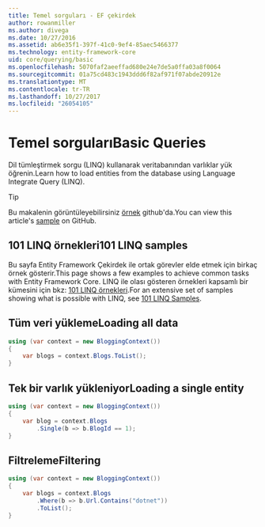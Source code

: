 ```yaml
---
title: Temel sorguları - EF çekirdek
author: rowanmiller
ms.author: divega
ms.date: 10/27/2016
ms.assetid: ab6e35f1-397f-41c0-9ef4-85aec5466377
ms.technology: entity-framework-core
uid: core/querying/basic
ms.openlocfilehash: 5070faf2aeeffad680e24e7de5a0ffa03a8f0064
ms.sourcegitcommit: 01a75cd483c1943ddd6f82af971f07abde20912e
ms.translationtype: MT
ms.contentlocale: tr-TR
ms.lasthandoff: 10/27/2017
ms.locfileid: "26054105"
---
```

# <a name="basic-queries"></a><span data-ttu-id="148b9-102">Temel sorguları</span><span class="sxs-lookup"><span data-stu-id="148b9-102">Basic Queries</span></span>

<span data-ttu-id="148b9-103">Dil tümleştirmek sorgu (LINQ) kullanarak veritabanından varlıklar yük öğrenin.</span><span class="sxs-lookup"><span data-stu-id="148b9-103">Learn how to load entities from the database using Language Integrate Query (LINQ).</span></span>

> [!TIP]  
> <span data-ttu-id="148b9-104">Bu makalenin görüntüleyebilirsiniz [örnek](https://github.com/aspnet/EntityFramework.Docs/tree/master/samples/core/Querying) github'da.</span><span class="sxs-lookup"><span data-stu-id="148b9-104">You can view this article's [sample](https://github.com/aspnet/EntityFramework.Docs/tree/master/samples/core/Querying) on GitHub.</span></span>

## <a name="101-linq-samples"></a><span data-ttu-id="148b9-105">101 LINQ örnekleri</span><span class="sxs-lookup"><span data-stu-id="148b9-105">101 LINQ samples</span></span>

<span data-ttu-id="148b9-106">Bu sayfa Entity Framework Çekirdek ile ortak görevler elde etmek için birkaç örnek gösterir.</span><span class="sxs-lookup"><span data-stu-id="148b9-106">This page shows a few examples to achieve common tasks with Entity Framework Core.</span></span> <span data-ttu-id="148b9-107">LINQ ile olası gösteren örnekleri kapsamlı bir kümesini için bkz: [101 LINQ örnekleri](https://code.msdn.microsoft.com/101-LINQ-Samples-3fb9811b).</span><span class="sxs-lookup"><span data-stu-id="148b9-107">For an extensive set of samples showing what is possible with LINQ, see [101 LINQ Samples](https://code.msdn.microsoft.com/101-LINQ-Samples-3fb9811b).</span></span>

## <a name="loading-all-data"></a><span data-ttu-id="148b9-108">Tüm veri yükleme</span><span class="sxs-lookup"><span data-stu-id="148b9-108">Loading all data</span></span>

<!-- [!code-csharp[Main](samples/core/Querying/Querying/Basics/Sample.cs)] -->
``` csharp
using (var context = new BloggingContext())
{
    var blogs = context.Blogs.ToList();
}
```

## <a name="loading-a-single-entity"></a><span data-ttu-id="148b9-109">Tek bir varlık yükleniyor</span><span class="sxs-lookup"><span data-stu-id="148b9-109">Loading a single entity</span></span>

<!-- [!code-csharp[Main](samples/core/Querying/Querying/Basics/Sample.cs)] -->
``` csharp
using (var context = new BloggingContext())
{
    var blog = context.Blogs
        .Single(b => b.BlogId == 1);
}
```

## <a name="filtering"></a><span data-ttu-id="148b9-110">Filtreleme</span><span class="sxs-lookup"><span data-stu-id="148b9-110">Filtering</span></span>

<!-- [!code-csharp[Main](samples/core/Querying/Querying/Basics/Sample.cs)] -->
``` csharp
using (var context = new BloggingContext())
{
    var blogs = context.Blogs
        .Where(b => b.Url.Contains("dotnet"))
        .ToList();
}
```
